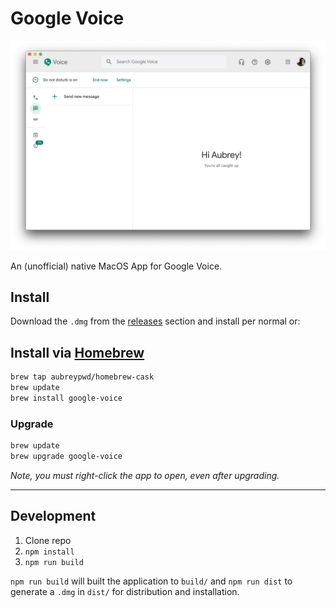 # Google Voice

![](screenshot.png)

An (unofficial) native MacOS App for Google Voice.

## Install

Download the `.dmg` from the [releases](releases) section and install per normal or:

## Install via [Homebrew](https://brew.sh)

```bash
brew tap aubreypwd/homebrew-cask
brew update
brew install google-voice
```

### Upgrade

```bash
brew update
brew upgrade google-voice
```

_Note, you must right-click the app to open, even after upgrading._

----

## Development

1. Clone repo
2. `npm install`
3. `npm run build`

`npm run build` will built the application to `build/` and  `npm run dist` to generate a `.dmg` in `dist/` for distribution and installation.

